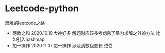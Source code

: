 # Leetcode-python
艰难的leetcode之路
- 两数之和  2020.10.19  大神好多 解题时应该多考虑除了暴力求解之外的方法 比如引入hashmap
- 加一操作  2020.11.07  加一操作 涉及到数组变长 进位 
